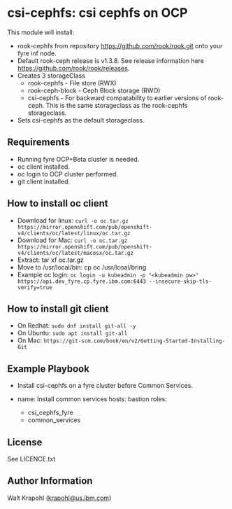 csi-cephfs: csi cephfs on OCP
=========

This module will install:
- rook-cephfs from repository https://github.com/rook/rook.git onto your fyre inf node.
- Default rook-ceph release is v1.3.8. See release information here https://github.com/rook/rook/releases.
- Creates 3 storageClass
  - rook-cephfs - File store (RWX)
  - rook-ceph-block - Ceph Block storage (RWO)
  - csi-cephfs - For backward compatability to earlier versions of rook-ceph. This is the same storageclass as the rook-cephfs storageclass.
- Sets csi-cephfs as the default storageclass.

Requirements
------------

 - Running fyre OCP+Beta cluster is needed.
 - oc client installed.
 - oc login to OCP cluster performed.
 - git client installed.

How to install oc client
------------------------
 - Download for linux: `curl -o oc.tar.gz https://mirror.openshift.com/pub/openshift-v4/clients/oc/latest/linux/oc.tar.gz`
 - Download for Mac: `curl -o oc.tar.gz https://mirror.openshift.com/pub/openshift-v4/clients/oc/latest/macosx/oc.tar.gz`
 - Extract: tar xf oc.tar.gz
 - Move to /usr/local/bin: cp oc /usr/lcoal/bring
 - Example oc login: `oc login -u kubeadmin -p "<kubeadmin pw>" https://api.dev_fyre.cp.fyre.ibm.com:6443 --insecure-skip-tls-verify=true`

 How to install git client
 -------------------------
 - On Redhat: `sudo dnf install git-all -y`
 - On Ubuntu: `sudo apt install git-all`
 - On Mac: `https://git-scm.com/book/en/v2/Getting-Started-Installing-Git`

Example Playbook
----------------
- Install csi-cephfs on a fyre cluster before Common Services.

 - name: Install common services
   hosts: bastion
   roles:
   - csi_cephfs_fyre
   - common_services


License
-------

See LICENCE.txt

Author Information
------------------

Walt Krapohl (krapohl@us.ibm.com)

